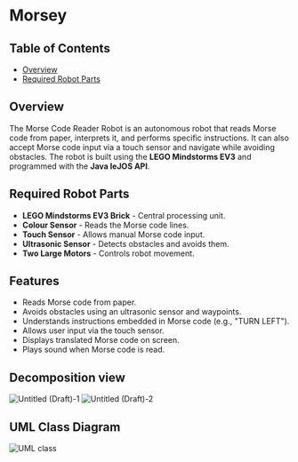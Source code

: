 # Morsey

## Table of Contents
- [Overview](#overview)
- [Required Robot Parts](#required-robot-parts)

## Overview
The Morse Code Reader Robot is an autonomous robot that reads Morse code from paper, interprets it, and performs specific instructions. It can also accept Morse code input via a touch sensor and navigate while avoiding obstacles. The robot is built using the **LEGO Mindstorms EV3** and programmed with the **Java leJOS API**.

## Required Robot Parts
- **LEGO Mindstorms EV3 Brick** - Central processing unit.
- **Colour Sensor** - Reads the Morse code lines.
- **Touch Sensor** - Allows manual Morse code input.
- **Ultrasonic Sensor** - Detects obstacles and avoids them.
- **Two Large Motors** - Controls robot movement.

## Features
- Reads Morse code from paper.
- Avoids obstacles using an ultrasonic sensor and waypoints.
- Understands instructions embedded in Morse code (e.g., "TURN LEFT").
- Allows user input via the touch sensor.
- Displays translated Morse code on screen.
- Plays sound when Morse code is read.

## Decomposition view
![Untitled (Draft)-1](https://github.com/user-attachments/assets/05b48a41-f6c4-4b3b-af3e-1cdc262501c6)
![Untitled (Draft)-2](https://github.com/user-attachments/assets/887a2ad0-7033-4ee1-bbd2-348957e44307)

## UML Class Diagram
![UML class](https://github.com/user-attachments/assets/3bc1e0b2-7a67-48b2-922b-483bdc0445f9)

